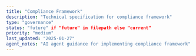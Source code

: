 ```yaml
---
title: "Compliance Framework"
description: "Technical specification for compliance framework"
type: "governance"
status: "future" if "future" in filepath else "current"
priority: "medium"
last_updated: "2025-01-27"
agent_notes: "AI agent guidance for implementing compliance framework"
---
```


